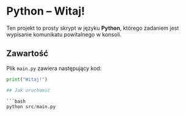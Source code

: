  # Python – Witaj!

Ten projekt to prosty skrypt w języku **Python**, którego zadaniem jest wypisanie komunikatu powitalnego w konsoli.

## Zawartość

Plik `main.py` zawiera następujący kod:

```python
print("Witaj!")

## Jak uruchomić

```bash
python src/main.py
